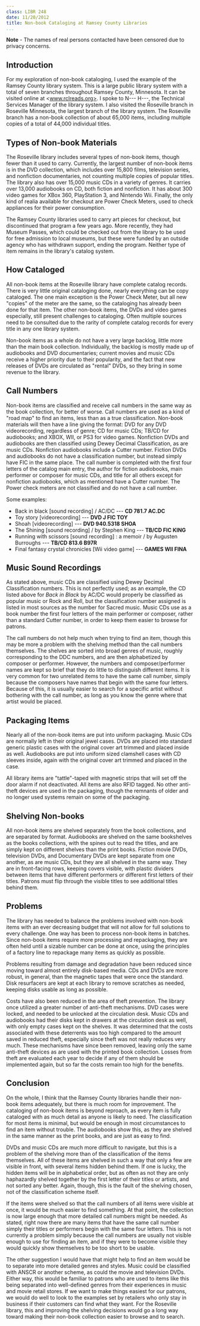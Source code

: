 ```yaml
---
class: LIBR 248
date: 11/20/2012
title: Non-book Cataloging at Ramsey County Libraries
...
```


<aside>

**Note** - The names of real persons contacted have been censored due to privacy concerns.

</aside>

Introduction
------------

For my exploration of non-book cataloging, I used the example of the Ramsey County library system.
This is a large public library system with a total of seven branches throughout Ramsey County, Minnesota.
It can be visited online at <www.rclreads.org>.
I spoke to N--- H---, the Technical Services Manager of the library system.
I also visited the Roseville branch in Roseville Minnesota, the largest branch of the library system.
The Roseville branch has a non-book collection of about 65,000 items, including multiple copies of a total of 44,000 individual titles.


Types of Non-book Materials
---------------------------

The Roseville library includes several types of non-book items, though fewer than it used to carry.
Currently, the largest number of non-book items is in the DVD collection, which includes over 15,800 films, television series, and nonfiction documentaries, not counting multiple copies of popular titles.
The library also has over 15,000 music CDs in a variety of genres.
It carries over 13,000 audiobooks on CD, both fiction and nonfiction.
It has about 300 video games for XBox 360, PlayStation 3, and Nintendo Wii.
Finally, the only kind of realia available for checkout are Power Check Meters, used to check appliances for their power consumption.

The Ramsey County libraries used to carry art pieces for checkout, but discontinued that program a few years ago.
More recently, they had Museum Passes, which could be checked out from the library to be used for free admission to local museums, but these were funded by an outside agency who has withdrawn support, ending the program.
Neither type of item remains in the library's catalog system.

How Cataloged
-------------

All non-book items at the Roseville library have complete catalog records.
There is very little original cataloging done, nearly everything can be copy cataloged.
The one main exception is the Power Check Meter, but all new "copies" of the meter are the same, so the cataloging has already been done for that item.
The other non-book items, the DVDs and video games especially, still present challenges to cataloging.
Often multiple sources need to be consulted due to the rarity of complete catalog records for every title in any one library system.

Non-book items as a whole do not have a very large backlog, little more than the main book collection.
Individually, the backlog is mostly made up of audiobooks and DVD documentaries; current movies and music CDs receive a higher priority due to their popularity, and the fact that new releases of DVDs are circulated as "rental" DVDs, so they bring in some revenue to the library.

Call Numbers
------------

Non-book items are classified and receive call numbers in the same way as the book collection, for better of worse.
Call numbers are used as a kind of "road map" to find an items, less than as a true classification.
Non-book materials will then have a line giving the format: DVD for any DVD videorecording, regardless of genre; CD for music CDs; TB/CD for audiobooks; and XBOX, WII, or PS3 for video games.
Nonfiction DVDs and audiobooks are then classified using Dewey Decimal Classification, as are music CDs.
Nonfiction audiobooks include a Cutter number.
Fiction DVDs and audiobooks do not have a classification number, but instead simply have FIC in the same place.
The call number is completed with the first four letters of the catalog main entry, the author for fiction audiobooks, main performer or composer for music CDs, and title for all others except for nonfiction audiobooks, which as mentioned have a Cutter number.
The Power check meters are not classified and do not have a call number.

Some examples:
*   Back in black \[sound recording\] / AC/DC --- **CD 781.7 AC.DC**
*   Toy story \[videorecording\] --- **DVD J FIC TOY**
*   Shoah \[videorecording\] --- **DVD 940.5318 SHOA**
*   The Shining \[sound recording\] / by Stephen King --- **TB/CD FIC KING**
*   Running with scissors \[sound recording\] : a memoir / by Augusten Burroughs --- **TB/CD 813.6 B97R**
*   Final fantasy crystal chronicles \[Wii video game\] --- **GAMES WII FINA**

Music Sound Recordings
----------------------

As stated above, music CDs are classified using Dewey Decimal Classification numbers.
This is not perfectly used; as an example, the CD listed above for _Back in Black_ by AC/DC would properly be classified as popular music or Rock and Roll, but the classification number assigned is listed in most sources as the number for Sacred music.
Music CDs use as a book number the first four letters of the main performer or composer, rather than a standard Cutter number, in order to keep them easier to browse for patrons.

The call numbers do not help much when trying to find an item, though this may be more a problem with the shelving method than the call numbers themselves.
The shelves are sorted into broad genres of music, roughly corresponding to the DDC numbers, and are then alphabetized by composer or performer.
However, the numbers and composer/performer names are kept so brief that they do little to distinguish different items.
It is very common for two unrelated items to have the same call number, simply because the composers have names that begin with the same four letters.
Because of this, it is usually easier to search for a specific artist without bothering with the call number, as long as you know the genre where that artist would be placed.

Packaging Items
---------------

Nearly all of the non-book items are put into uniform packaging.
Music CDs are normally left in their original jewel cases.
DVDs are placed into standard generic plastic cases with the original cover art trimmed and placed inside as well.
Audiobooks are put into uniform sized clamshell cases with CD sleeves inside, again with the original cover art trimmed and placed in the case.

All library items are "tattle"-taped with magnetic strips that will set off the door alarm if not deactivated.
All items are also RFID tagged.
No other anti-theft devices are used in the packaging, though the remnants of older and no longer used systems remain on some of the packaging.

Shelving Non-books
------------------

All non-book items are shelved separately from the book collections, and are separated by format.
Audiobooks are shelved on the same bookshelves as the books collections, with the spines out to read the titles, and are simply kept on different shelves than the print books.
Fiction movie DVDs, television DVDs, and Documentary DVDs are kept separate from one another, as are music CDs, but they are all shelved in the same way.
They are in front-facing rows, keeping covers visible, with plastic dividers between items that have different performers or different first letters of their titles.
Patrons must flip through the visible titles to see additional titles behind them.

Problems
--------

The library has needed to balance the problems involved with non-book items with an ever decreasing budget that will not allow for full solutions to every challenge.
One way has been to process non-book items in batches.
Since non-book items require more processing and repackaging, they are often held until a sizable number can be done at once, using the principles of a factory line to repackage many items as quickly as possible.

Problems resulting from damage and degradation have been reduced since moving toward almost entirely disk-based media.
CDs and DVDs are more robust, in general, than the magnetic tapes that were once the standard.
Disk resurfacers are kept at each library to remove scratches as needed, keeping disks usable as long as possible.

Costs have also been reduced in the area of theft prevention.
The library once utilized a greater number of anti-theft mechanisms.
DVD cases were locked, and needed to be unlocked at the circulation desk.
Music CDs and audiobooks had their disks kept in drawers at the circulation desk as well, with only empty cases kept on the shelves.
It was determined that the costs associated with these deterrents was too high compared to the amount saved in reduced theft, especially since theft was not really reduces very much.
These mechanisms have since been removed, leaving only the same anti-theft devices as are used with the printed book collection.
Losses from theft are evaluated each year to decide if any of them should be implemented again, but so far the costs remain too high for the benefits.

Conclusion
----------

On the whole, I think that the Ramsey County libraries handle their non-book items adequately, but there is much room for improvement.
The cataloging of non-book items is beyond reproach, as every item is fully cataloged with as much detail as anyone is likely to need.
The classification for most items is minimal, but would be enough in most circumstances to find an item without trouble.
The audiobooks show this, as they are shelved in the same manner as the print books, and are just as easy to find.

DVDs and music CDs are much more difficult to navigate, but this is a problem of the shelving more than of the classification of the items themselves.
All of these items are shelved in such a way that only a few are visible in front, with several items hidden behind them.
If one is lucky, the hidden items will be in alphabetical order, but as often as not they are only haphazardly shelved together by the first letter of their titles or artists, and not sorted any better.
Again, though, this is the fault of the shelving chosen, not of the classification scheme itself.

If the items were shelved so that the call numbers of all items were visible at once, it would be much easier to find something.
At that point, the collection is now large enough that more detailed call numbers might be needed.
As stated, right now there are many items that have the same call number simply their titles or performers begin with the same four letters.
This is not currently a problem simply because the call numbers are usually not visible enough to use for finding an item, and if they were to become visible they would quickly show themselves to be too short to be usable.

The other suggestion I would have that might help to find an item would be to separate into more detailed genres and styles.
Music could be classified with ANSCR or another scheme, as could the movie and television DVDs.
Either way, this would be familiar to patrons who are used to items like this being separated into well-defined genres from their experiences in music and movie retail stores.
If we want to make things easiest for our patrons, we would do well to look to the examples set by retailers who only stay in business if their customers can find what they want.
For the Roseville library, this and improving the shelving decisions would go a long way toward making their non-book collection easier to browse and to search.

